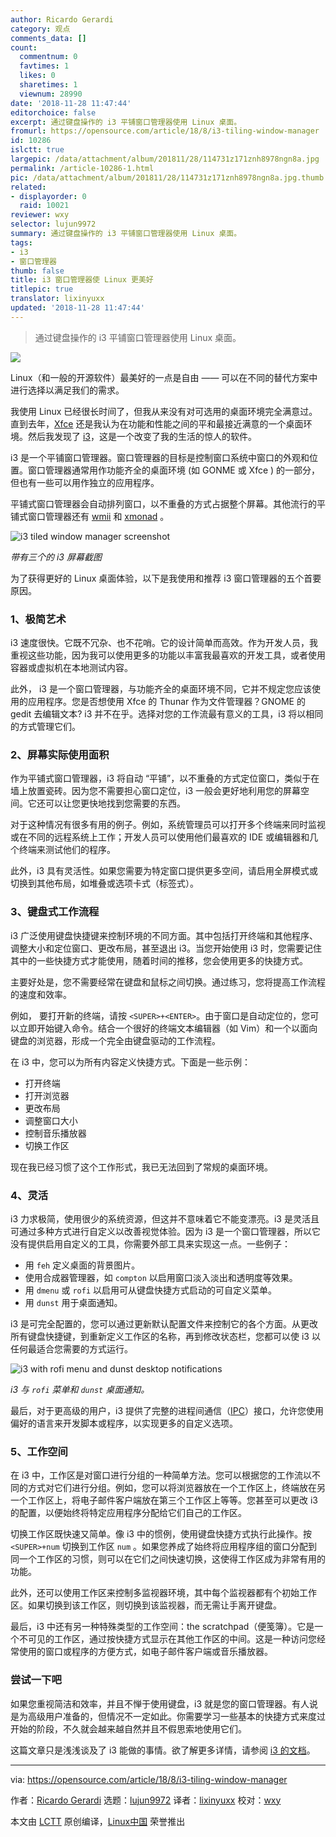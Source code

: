 ```yaml
---
author: Ricardo Gerardi
category: 观点
comments_data: []
count:
  commentnum: 0
  favtimes: 1
  likes: 0
  sharetimes: 1
  viewnum: 28990
date: '2018-11-28 11:47:44'
editorchoice: false
excerpt: 通过键盘操作的 i3 平铺窗口管理器使用 Linux 桌面。
fromurl: https://opensource.com/article/18/8/i3-tiling-window-manager
id: 10286
islctt: true
largepic: /data/attachment/album/201811/28/114731z171znh8978ngn8a.jpg
permalink: /article-10286-1.html
pic: /data/attachment/album/201811/28/114731z171znh8978ngn8a.jpg.thumb.jpg
related:
- displayorder: 0
  raid: 10021
reviewer: wxy
selector: lujun9972
summary: 通过键盘操作的 i3 平铺窗口管理器使用 Linux 桌面。
tags:
- i3
- 窗口管理器
thumb: false
title: i3 窗口管理器使 Linux 更美好
titlepic: true
translator: lixinyuxx
updated: '2018-11-28 11:47:44'
---
```



> 
> 通过键盘操作的 i3 平铺窗口管理器使用 Linux 桌面。
> 
> 
> 


![](/data/attachment/album/201811/28/114731z171znh8978ngn8a.jpg)


Linux（和一般的开源软件）最美好的一点是自由 —— 可以在不同的替代方案中进行选择以满足我们的需求。


我使用 Linux 已经很长时间了，但我从来没有对可选用的桌面环境完全满意过。直到去年，[Xfce](https://xfce.org/) 还是我认为在功能和性能之间的平和最接近满意的一个桌面环境。然后我发现了 [i3](https://i3wm.org/)，这是一个改变了我的生活的惊人的软件。


i3 是一个平铺窗口管理器。窗口管理器的目标是控制窗口系统中窗口的外观和位置。窗口管理器通常用作功能齐全的桌面环境 (如 GONME 或 Xfce ) 的一部分，但也有一些可以用作独立的应用程序。


平铺式窗口管理器会自动排列窗口，以不重叠的方式占据整个屏幕。其他流行的平铺式窗口管理器还有 [wmii](https://code.google.com/archive/p/wmii/) 和 [xmonad](https://xmonad.org/) 。


![i3 tiled window manager screenshot](/data/attachment/album/201811/28/114747cz93iitfkz4w0in0.png "i3 tiled window manager screenshot")


*带有三个的 i3 屏幕截图*


为了获得更好的 Linux 桌面体验，以下是我使用和推荐 i3 窗口管理器的五个首要原因。


### 1、极简艺术


i3 速度很快。它既不冗杂、也不花哨。它的设计简单而高效。作为开发人员，我重视这些功能，因为我可以使用更多的功能以丰富我最喜欢的开发工具，或者使用容器或虚拟机在本地测试内容。


此外， i3 是一个窗口管理器，与功能齐全的桌面环境不同，它并不规定您应该使用的应用程序。您是否想使用 Xfce 的 Thunar 作为文件管理器？GNOME 的 gedit 去编辑文本? i3 并不在乎。选择对您的工作流最有意义的工具，i3 将以相同的方式管理它们。


### 2、屏幕实际使用面积


作为平铺式窗口管理器，i3 将自动 “平铺”，以不重叠的方式定位窗口，类似于在墙上放置瓷砖。因为您不需要担心窗口定位，i3 一般会更好地利用您的屏幕空间。它还可以让您更快地找到您需要的东西。


对于这种情况有很多有用的例子。例如，系统管理员可以打开多个终端来同时监视或在不同的远程系统上工作；开发人员可以使用他们最喜欢的 IDE 或编辑器和几个终端来测试他们的程序。


此外，i3 具有灵活性。如果您需要为特定窗口提供更多空间，请启用全屏模式或切换到其他布局，如堆叠或选项卡式（标签式）。


### 3、键盘式工作流程


i3 广泛使用键盘快捷键来控制环境的不同方面。其中包括打开终端和其他程序、调整大小和定位窗口、更改布局，甚至退出 i3。当您开始使用 i3 时，您需要记住其中的一些快捷方式才能使用，随着时间的推移，您会使用更多的快捷方式。


主要好处是，您不需要经常在键盘和鼠标之间切换。通过练习，您将提高工作流程的速度和效率。


例如， 要打开新的终端，请按 `<SUPER>+<ENTER>`。由于窗口是自动定位的，您可以立即开始键入命令。结合一个很好的终端文本编辑器（如 Vim）和一个以面向键盘的浏览器，形成一个完全由键盘驱动的工作流程。


在 i3 中，您可以为所有内容定义快捷方式。下面是一些示例：


* 打开终端
* 打开浏览器
* 更改布局
* 调整窗口大小
* 控制音乐播放器
* 切换工作区


现在我已经习惯了这个工作形式，我已无法回到了常规的桌面环境。


### 4、灵活


i3 力求极简，使用很少的系统资源，但这并不意味着它不能变漂亮。i3 是灵活且可通过多种方式进行自定义以改善视觉体验。因为 i3 是一个窗口管理器，所以它没有提供启用自定义的工具，你需要外部工具来实现这一点。一些例子：


* 用 `feh` 定义桌面的背景图片。
* 使用合成器管理器，如 `compton` 以启用窗口淡入淡出和透明度等效果。
* 用 `dmenu` 或 `rofi` 以启用可从键盘快捷方式启动的可自定义菜单。
* 用 `dunst` 用于桌面通知。


i3 是可完全配置的，您可以通过更新默认配置文件来控制它的各个方面。从更改所有键盘快捷键，到重新定义工作区的名称，再到修改状态栏，您都可以使 i3 以任何最适合您需要的方式运行。


![i3 with rofi menu and dunst desktop notifications](/data/attachment/album/201811/28/114748uhrd8mwownkozf2p.png "i3 with rofi menu and dunst desktop notifications")


*i3 与 `rofi` 菜单和 `dunst` 桌面通知。*


最后，对于更高级的用户，i3 提供了完整的进程间通信（[IPC](https://i3wm.org/docs/ipc.html)）接口，允许您使用偏好的语言来开发脚本或程序，以实现更多的自定义选项。


### 5、工作空间


在 i3 中，工作区是对窗口进行分组的一种简单方法。您可以根据您的工作流以不同的方式对它们进行分组。例如，您可以将浏览器放在一个工作区上，终端放在另一个工作区上，将电子邮件客户端放在第三个工作区上等等。您甚至可以更改 i3 的配置，以便始终将特定应用程序分配给它们自己的工作区。


切换工作区既快速又简单。像 i3 中的惯例，使用键盘快捷方式执行此操作。按 `<SUPER>+num` 切换到工作区 `num` 。如果您养成了始终将应用程序组的窗口分配到同一个工作区的习惯，则可以在它们之间快速切换，这使得工作区成为非常有用的功能。


此外，还可以使用工作区来控制多监视器环境，其中每个监视器都有个初始工作区。如果切换到该工作区，则切换到该监视器，而无需让手离开键盘。


最后，i3 中还有另一种特殊类型的工作空间：the scratchpad（便笺簿）。它是一个不可见的工作区，通过按快捷方式显示在其他工作区的中间。这是一种访问您经常使用的窗口或程序的方便方式，如电子邮件客户端或音乐播放器。


### 尝试一下吧


如果您重视简洁和效率，并且不惮于使用键盘，i3 就是您的窗口管理器。有人说是为高级用户准备的，但情况不一定如此。你需要学习一些基本的快捷方式来度过开始的阶段，不久就会越来越自然并且不假思索地使用它们。


这篇文章只是浅浅谈及了 i3 能做的事情。欲了解更多详情，请参阅 [i3 的文档](https://i3wm.org/docs/userguide.html)。




---


via: <https://opensource.com/article/18/8/i3-tiling-window-manager>


作者：[Ricardo Gerardi](https://opensource.com/users/rgerardi) 选题：[lujun9972](https://github.com/lujun9972) 译者：[lixinyuxx](https://github.com/lixinyuxx) 校对：[wxy](https://github.com/wxy)


本文由 [LCTT](https://github.com/LCTT/TranslateProject) 原创编译，[Linux中国](https://linux.cn/) 荣誉推出